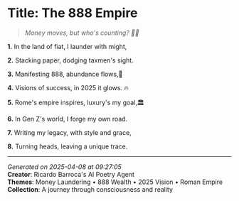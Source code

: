 # Title: The 888 Empire

> *Money moves, but who's counting? 💸🤫*

**1.** In the land of fiat, I launder with might,


**2.** Stacking paper, dodging taxmen's sight.


**3.** Manifesting 888, abundance flows,🌊


**4.** Visions of success, in 2025 it glows. 🔥


**5.** Rome's empire inspires, luxury's my goal,🏛️


**6.** In Gen Z's world, I forge my own road.


**7.** Writing my legacy, with style and grace,


**8.** Turning heads, leaving a unique trace.



---

*Generated on 2025-04-08 at 09:27:05*  
**Creator**: Ricardo Barroca's AI Poetry Agent  
**Themes**: Money Laundering • 888 Wealth • 2025 Vision • Roman Empire  
**Collection**: A journey through consciousness and reality